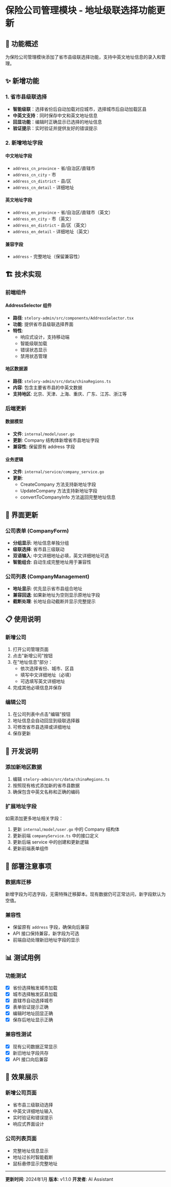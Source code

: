 # 保险公司管理模块 - 地址级联选择功能更新

## 🎯 功能概述

为保险公司管理模块添加了省市县级联选择功能，支持中英文地址信息的录入和管理。

## ✨ 新增功能

### 1. 省市县级联选择
- **智能级联**：选择省份后自动加载对应城市，选择城市后自动加载区县
- **中英文支持**：同时保存中文和英文地址信息
- **回显功能**：编辑时正确显示已选择的地址信息
- **验证提示**：实时验证并提供友好的错误提示

### 2. 新增地址字段

#### 中文地址字段
- `address_cn_province` - 省/自治区/直辖市
- `address_cn_city` - 市
- `address_cn_district` - 县/区
- `address_cn_detail` - 详细地址

#### 英文地址字段
- `address_en_province` - 省/自治区/直辖市（英文）
- `address_en_city` - 市（英文）
- `address_en_district` - 县/区（英文）
- `address_en_detail` - 详细地址（英文）

#### 兼容字段
- `address` - 完整地址（保留兼容性）

## 🏗️ 技术实现

### 前端组件

#### AddressSelector 组件
- **路径**: `stelory-admin/src/components/AddressSelector.tsx`
- **功能**: 提供省市县级联选择界面
- **特性**:
  - 响应式设计，支持移动端
  - 智能级联加载
  - 错误状态显示
  - 禁用状态管理

#### 地区数据源
- **路径**: `stelory-admin/src/data/chinaRegions.ts`
- **内容**: 包含主要省市县的中英文数据
- **支持地区**: 北京、天津、上海、重庆、广东、江苏、浙江等

### 后端更新

#### 数据模型
- **文件**: `internal/model/user.go`
- **更新**: Company 结构体新增省市县地址字段
- **兼容性**: 保留原有 address 字段

#### 业务逻辑
- **文件**: `internal/service/company_service.go`
- **更新**: 
  - CreateCompany 方法支持新地址字段
  - UpdateCompany 方法支持新地址字段
  - convertToCompanyInfo 方法返回完整地址信息

## 🎨 界面更新

### 公司表单 (CompanyForm)
- **分组显示**: 地址信息单独分组
- **级联选择**: 省市县三级联动
- **双语输入**: 中文详细地址必填，英文详细地址可选
- **智能组合**: 自动生成完整地址用于兼容性

### 公司列表 (CompanyManagement)
- **地址显示**: 优先显示省市县组合地址
- **兼容回退**: 如果新地址为空则显示原地址字段
- **截断处理**: 长地址自动截断并显示完整提示

## 📋 使用说明

### 新增公司
1. 打开公司管理页面
2. 点击"新增公司"按钮
3. 在"地址信息"部分：
   - 依次选择省份、城市、区县
   - 填写中文详细地址（必填）
   - 可选填写英文详细地址
4. 完成其他必填信息并保存

### 编辑公司
1. 在公司列表中点击"编辑"按钮
2. 地址信息会自动回显到级联选择器
3. 可修改省市县选择或详细地址
4. 保存更新

## 🔧 开发说明

### 添加新地区数据
1. 编辑 `stelory-admin/src/data/chinaRegions.ts`
2. 按照现有格式添加新的省市县数据
3. 确保包含中英文名称和正确的编码

### 扩展地址字段
如需添加更多地址相关字段：
1. 更新 `internal/model/user.go` 中的 Company 结构体
2. 更新前端 `companyService.ts` 中的接口定义
3. 更新后端 service 中的创建和更新逻辑
4. 更新前端表单组件

## 🚀 部署注意事项

### 数据库迁移
新增字段为可选字段，无需特殊迁移脚本。现有数据仍可正常访问，新字段默认为空值。

### 兼容性
- 保留原有 `address` 字段，确保向后兼容
- API 接口保持兼容，新字段为可选
- 前端自动处理新旧地址字段的显示

## 📊 测试用例

### 功能测试
- [x] 省份选择触发城市加载
- [x] 城市选择触发区县加载
- [x] 直辖市自动选择城市
- [x] 表单验证提示正确
- [x] 编辑时地址回显正确
- [x] 保存后地址显示正确

### 兼容性测试
- [x] 现有公司数据正常显示
- [x] 新旧地址字段共存
- [x] API 接口向后兼容

## 🎉 效果展示

### 新增公司页面
- 省市县三级联动选择
- 中英文详细地址输入
- 实时验证和错误提示
- 响应式界面设计

### 公司列表页面
- 完整地址信息显示
- 地址过长时智能截断
- 鼠标悬停显示完整地址

---

**更新时间**: 2024年1月
**版本**: v1.1.0
**开发者**: AI Assistant 